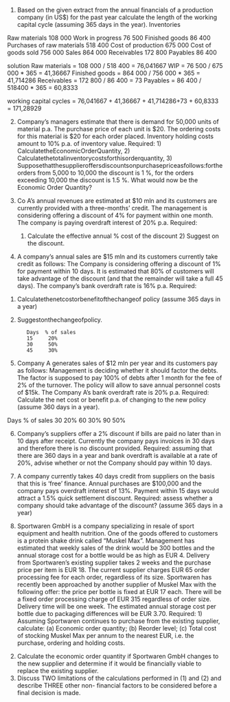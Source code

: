 1. Based on the given extract from the annual financials of a production company (in US$) for the past year calculate the length of the working capital cycle (assuming 365 days in the year).
Inventories

Raw materials   108 000
Work in progress   76 500
Finished goods   86 400
Purchases of raw materials   518 400
Cost of production   675 000
Cost of goods sold   756 000
Sales   864 000
Receivables   172 800
Payables   86 400

solution
Raw materials =  108 000 / 518 400       = 76,041667
WIP = 76 500 / 675 000 * 365             = 41,36667
Finished goods = 864 000 / 756 000 * 365 = 41,714286
Receivables = 172 800 / 86 400           = 73
Payables = 86 400 / 518400 * 365         = 60,8333

working capital cycles = 76,041667 + 41,36667 + 41,714286+73 + 60,8333 = 171,28929



2. Company’s managers estimate that there is demand for 50,000 units of material p.a. The purchase price of each unit is $20. The ordering costs for this material is $20 for each order placed. Inventory holding costs amount to 10% p.a. of inventory value.
Required:
        1) CalculatetheEconomicOrderQuantity,
        2) Calculatethetotalinventorycostsforthisorderquantity,
        3) Supposethatthesupplieroffersdiscountsonpurchasepriceasfollows:forthe
orders from 5,000 to 10,000 the discount is 1 %, for the orders exceeding 10,000 the discount is 1.5 %. What would now be the Economic Order Quantity?


3. Co A’s annual revenues are estimated at $10 mln and its customers are currently provided with a three-months’ credit. The management is considering offering a discount of 4% for payment within one month. The company is paying overdraft interest of 20% p.a.
Required:
    1) Calculate the effective annual % cost of the discount 2) Suggest on the discount.

4.  A company’s annual sales are $15 mln and its customers currently take credit as
follows:
The Company is considering offering a discount of 1% for payment within 10 days. It is estimated that 80% of customers will take advantage of the discount (and that the remainder will take a full 45 days). The company’s bank overdraft rate is 16% p.a.
Required:
1) Calculatethenetcostorbenefitofthechangeof policy (assume 365 days in a year)
2) Suggestonthechangeofpolicy.

          Days  % of sales
          15     20%
          30     50%
          45     30%

5. Company A generates sales of $12 mln per year and its customers pay as follows:
Management is deciding whether it should factor the debts. The factor is supposed to pay 100% of debts after 1 month for the fee of 2% of the turnover. The policy will allow to save annual personnel costs of $15k. The Company A’s bank overdraft rate is 20% p.a.
Required: Calculate the net cost or benefit p.a. of changing to the new policy (assume 360 days in a year).

Days   % of sales
30      20%
60      30%
90      50%


6. Company’s suppliers offer a 2% discount if bills are paid no later than in 10 days after receipt. Currently the company pays invoices in 30 days and therefore there is no discount provided.
Required: assuming that there are 360 days in a year and bank overdraft is available at a rate of 20%, advise whether or not the Company should pay within 10 days.


7. A company currently takes 40 days credit from suppliers on the basis that this is ‘free’ finance. Annual purchases are $100,000 and the company pays overdraft interest of 13%. Payment within 15 days would attract a 1.5% quick settlement discount.
Required: assess whether a company should take advantage of the discount? (assume 365 days in a year)


8. Sportwaren GmbH is a company specializing in resale of sport equipment and health nutrition. One of the goods offered to customers is a protein shake drink called “Muskel Max”. Management has estimated that weekly sales of the drink would be 300 bottles and the annual storage cost for a bottle would be as high as EUR 4. Delivery from Sportwaren’s existing supplier takes 2 weeks and the purchase price per item is EUR 18. The current supplier charges EUR 65 order processing fee for each order, regardless of its size. Sportwaren has recently been approached by another supplier of Muskel Max with the following offer: the price per bottle is fixed at EUR 17 each. There will be a fixed order processing charge of EUR 315 regardless of order size. Delivery time will be one week. The estimated annual storage cost per bottle due to packaging differences will be EUR 3.70.
Required: 1) Assuming Sportwaren continues to purchase from the existing supplier, calculate: (a) Economic order quantity; (b) Reorder level; (c) Total cost of stocking Muskel Max per annum to the nearest EUR, i.e. the purchase, ordering and holding costs.
2) Calculate the economic order quantity if Sportwaren GmbH changes to the new supplier and determine if it would be financially viable to replace the existing supplier.
3) Discuss TWO limitations of the calculations performed in (1) and (2) and describe THREE other non- financial factors to be considered before a final decision is made.
